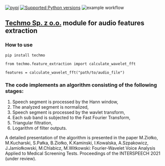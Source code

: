 [![pypi](https://img.shields.io/pypi/v/techmo.svg)](https://test.pypi.org/pypi/techmo)
[![Supported Python versions](https://img.shields.io/pypi/pyversions/techmo.svg)](https://test.pypi.org/pypi/techmo)
![example workflow](https://github.com/mikuchar/techmo/actions/workflows/python-publish.yml/badge.svg)
## [Techmo Sp. z o.o.](http://techmp.pl) module for audio features extraction

### How to use
```
pip install techmo

from techmo.feature_extraction import calculate_wavelet_fft

features = calculate_wavelet_fft("path/to/audio_file")
```


### The code implements an algorithm consisting of the following stages:
1. Speech segment is processed by the Hann window,
2. The analyzed segment is normalized,
3. Speech segment is processed by the wavlet transform,
4. Each sub band is subjected to the Fast Fourier Transform,
5. Triangular filtration,
6. Logarithm of filter outputs.

A detailed presentation of the algorithm is presented in the paper
M.Ziołko, M.Kucharski, S.Pałka, B.Ziołko, K.Kaminski, I.Kowalska, A.Szpakowicz, J.Jamiołkowski, M.Chlabicz, M.Witkowski:
Fourier-Wavelet Voice Analysis Applied to Medical Screening Tests.
Proceedings of the INTERSPEECH 2021 (under review).
